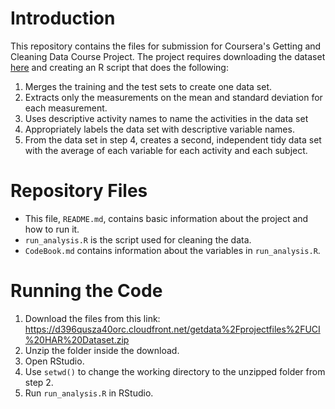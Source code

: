 # Introduction

This repository contains the files for submission for Coursera's Getting and Cleaning Data Course Project. The project requires downloading the dataset [here](https://d396qusza40orc.cloudfront.net/getdata%2Fprojectfiles%2FUCI%20HAR%20Dataset.zip) and creating an R script that does the following:

1. Merges the training and the test sets to create one data set.
2. Extracts only the measurements on the mean and standard deviation for each measurement.
3. Uses descriptive activity names to name the activities in the data set
4. Appropriately labels the data set with descriptive variable names.
5. From the data set in step 4, creates a second, independent tidy data set with the average of each variable for each activity and each subject.

# Repository Files
* This file, `README.md`, contains basic information about the project and how to run it.
* `run_analysis.R` is the script used for cleaning the data.
* `CodeBook.md` contains information about the variables in `run_analysis.R`.

# Running the Code
1. Download the files from this link: https://d396qusza40orc.cloudfront.net/getdata%2Fprojectfiles%2FUCI%20HAR%20Dataset.zip
2. Unzip the folder inside the download.
3. Open RStudio.
4. Use `setwd()` to change the working directory to the unzipped folder from step 2.
5. Run `run_analysis.R` in RStudio.
